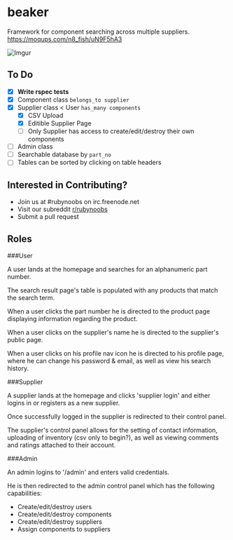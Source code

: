 beaker
======

Framework for component searching across multiple suppliers. https://moqups.com/n8_fish/uN9F5hA3

![Imgur](http://i.imgur.com/TWgMxaX.png)


To Do
-----

- [x] __Write rspec tests__
- [x] Component class ```belongs_to supplier```
- [x] Supplier class < User ```has_many components```
    - [x] CSV Upload
    - [x] Editible Supplier Page
    - [ ] Only Supplier has access to create/edit/destroy their own components
- [ ] Admin class
- [ ] Searchable database by ```part_no```
- [ ] Tables can be sorted by clicking on table headers

Interested in Contributing?
---------------------------

- Join us at #rubynoobs on irc.freenode.net
- Visit our subreddit [r/rubynoobs](http://reddit.com/r/rubynoobs)
- Submit a pull request

Roles
-----

###User

A user lands at the homepage and searches for an alphanumeric part number.

The search result page's table is populated with any products that match the search term.

When a user clicks the part number he is directed to the product page displaying information regarding the product.

When a user clicks on the supplier's name he is directed to the supplier's public page.

When a user clicks on his profile nav icon he is directed to his profile page, where he can change his password & email, as well as view his search history.

###Supplier 

A supplier lands at the homepage and clicks 'supplier login' and either logins in or registers as a new supplier.

Once successfully logged in the supplier is redirected to their control panel. 

The supplier's control panel allows for the setting of contact information, uploading of inventory (csv only to begin?), as well as viewing comments and ratings attached to their account.

###Admin 

An admin logins to '/admin' and enters valid credentials.

He is then redirected to the admin control panel which has the following capabilities: 

 - Create/edit/destroy users
 - Create/edit/destroy components
 - Create/edit/destroy suppliers
 - Assign components to suppliers
